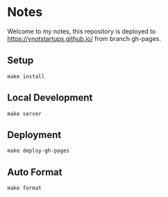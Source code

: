 # Notes

Welcome to my notes, this repository is deployed to https://ynotstartups.github.io/
from branch gh-pages.

## Setup

`make install`

## Local Development

`make server`

## Deployment

`make deploy-gh-pages`

## Auto Format

`make format`

